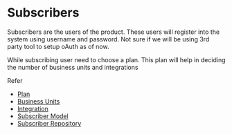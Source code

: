 # Subscribers

Subscribers are the users of the product. These users will register into the system using username and password. Not sure if we will be using 3rd party tool to setup oAuth as of now. 

While subscribing user need to choose a plan. This plan will help in deciding the number of business units and integrations

Refer

- [Plan](./Plans.md) 
- [Business Units](./BusinessUnit.md) 
- [Integration](./Integrations.md)
- [Subscriber Model](../src/Models/mysql/subscriberModel.ts)
- [Subscriber Repository](../src/Repositories/mysql/subscriberRepository.ts)



